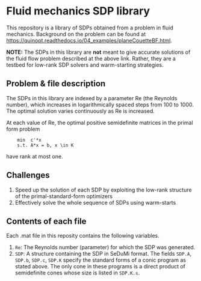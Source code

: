 # Fluid mechanics SDP library
This repository is a library of SDPs obtained from a problem in fluid mechanics. Background on the problem can be found at https://quinopt.readthedocs.io/04_examples/planeCouetteBF.html.

**NOTE:** The SDPs in this library are **not** meant to give accurate solutions of the fluid flow problem described at the above link. Rather, they are a testbed for low-rank SDP solvers and warm-starting strategies.

## Problem & file description
The SDPs in this library are indexed by a parameter Re (the Reynolds number), which increases in logarithmically spaced steps from 100 to 1000. The optimal solution varies continuously as Re is increased.

At each value of Re, the optimal positive semidefinite matrices in the primal form problem
```
    min  c'*x
    s.t. A*x = b, x \in K
```
have rank at most one.

## Challenges
1. Speed up the solution of each SDP by exploiting the low-rank structure of the primal-standard-form optimizers
2. Effectively solve the whole sequence of SDPs using warm-starts 

## Contents of each file
Each .mat file in this reposity contains the following variables.

1. `Re`: The Reynolds number (parameter) for which the SDP was generated.
2. `SDP`: A structure containing the SDP in SeDuMi format. The fields `SDP.A`, `SDP.b`, `SDP.c`, `SDP.K` specify the standard forms of a conic program as stated above. The only cone in these programs is a direct product of semidefinite cones whose size is listed in `SDP.K.s`.